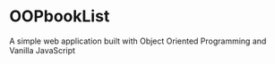 # OOPbookList
A simple web application built with Object Oriented Programming and Vanilla JavaScript
